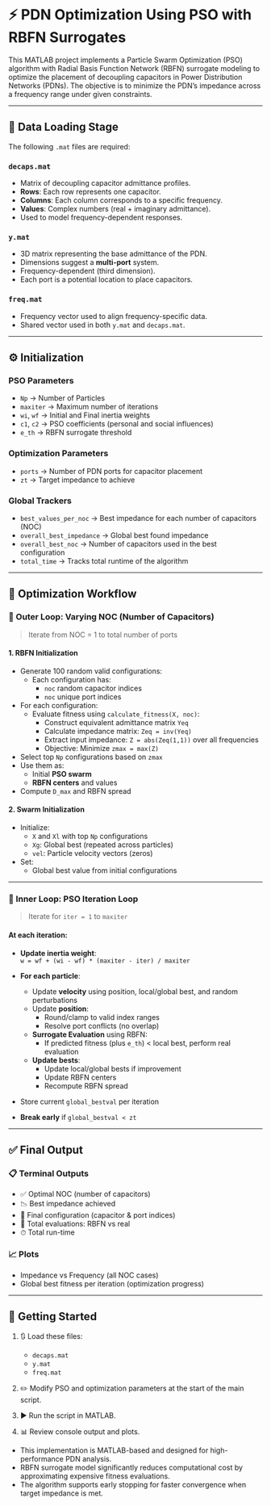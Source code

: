 # ⚡ PDN Optimization Using PSO with RBFN Surrogates

This MATLAB project implements a Particle Swarm Optimization (PSO) algorithm with Radial Basis Function Network (RBFN) surrogate modeling to optimize the placement of decoupling capacitors in Power Distribution Networks (PDNs). The objective is to minimize the PDN’s impedance across a frequency range under given constraints.

---

## 📁 Data Loading Stage

The following `.mat` files are required:

### `decaps.mat`
- Matrix of decoupling capacitor admittance profiles.
- **Rows**: Each row represents one capacitor.
- **Columns**: Each column corresponds to a specific frequency.
- **Values**: Complex numbers (real + imaginary admittance).
- Used to model frequency-dependent responses.

### `y.mat`
- 3D matrix representing the base admittance of the PDN.
- Dimensions suggest a **multi-port** system.
- Frequency-dependent (third dimension).
- Each port is a potential location to place capacitors.

### `freq.mat`
- Frequency vector used to align frequency-specific data.
- Shared vector used in both `y.mat` and `decaps.mat`.

---

## ⚙️ Initialization

### PSO Parameters

- `Np` → Number of Particles
- `maxiter` → Maximum number of iterations
- `wi`, `wf` → Initial and Final inertia weights
- `c1`, `c2` → PSO coefficients (personal and social influences)
- `e_th` → RBFN surrogate threshold

### Optimization Parameters

- `ports` → Number of PDN ports for capacitor placement
- `zt` → Target impedance to achieve

### Global Trackers

- `best_values_per_noc` → Best impedance for each number of capacitors (NOC)
- `overall_best_impedance` → Global best found impedance
- `overall_best_noc` → Number of capacitors used in the best configuration
- `total_time` → Tracks total runtime of the algorithm

---

## 🔁 Optimization Workflow

### 🧭 Outer Loop: Varying NOC (Number of Capacitors)

> Iterate from NOC = 1 to total number of ports

#### 1. RBFN Initialization

- Generate 100 random valid configurations:
  - Each configuration has:
    - `noc` random capacitor indices
    - `noc` unique port indices
- For each configuration:
  - Evaluate fitness using `calculate_fitness(X, noc)`:
    - Construct equivalent admittance matrix `Yeq`
    - Calculate impedance matrix: `Zeq = inv(Yeq)`
    - Extract input impedance: `Z = abs(Zeq(1,1))` over all frequencies
    - Objective: Minimize `zmax = max(Z)`
- Select top `Np` configurations based on `zmax`
- Use them as:
  - Initial **PSO swarm**
  - **RBFN centers** and values
- Compute `D_max` and RBFN spread

#### 2. Swarm Initialization

- Initialize:
  - `X` and `Xl` with top `Np` configurations
  - `Xg`: Global best (repeated across particles)
  - `vel`: Particle velocity vectors (zeros)
- Set:
  - Global best value from initial configurations

---

### 🔄 Inner Loop: PSO Iteration Loop

> Iterate for `iter = 1` to `maxiter`

#### At each iteration:

- **Update inertia weight**:  
  `w = wf + (wi - wf) * (maxiter - iter) / maxiter`

- **For each particle**:
  - Update **velocity** using position, local/global best, and random perturbations
  - Update **position**:
    - Round/clamp to valid index ranges
    - Resolve port conflicts (no overlap)
  - **Surrogate Evaluation** using RBFN:
    - If predicted fitness (plus `e_th`) < local best, perform real evaluation
  - **Update bests**:
    - Update local/global bests if improvement
    - Update RBFN centers
    - Recompute RBFN spread
- Store current `global_bestval` per iteration
- **Break early** if `global_bestval < zt`

---

## ✅ Final Output

### 📋 Terminal Outputs
- ✅ Optimal NOC (number of capacitors)
- 📉 Best impedance achieved
- 📌 Final configuration (capacitor & port indices)
- 🔁 Total evaluations: RBFN vs real
- ⏱ Total run-time

### 📈 Plots
- Impedance vs Frequency (all NOC cases)
- Global best fitness per iteration (optimization progress)

---

## 🚀 Getting Started

1. 🔃 Load these files:
   - `decaps.mat`
   - `y.mat`
   - `freq.mat`

2. ✏️ Modify PSO and optimization parameters at the start of the main script.

3. ▶️ Run the script in MATLAB.

4. 📊 Review console output and plots.


- This implementation is MATLAB-based and designed for high-performance PDN analysis.
- RBFN surrogate model significantly reduces computational cost by approximating expensive fitness evaluations.
- The algorithm supports early stopping for faster convergence when target impedance is met.



